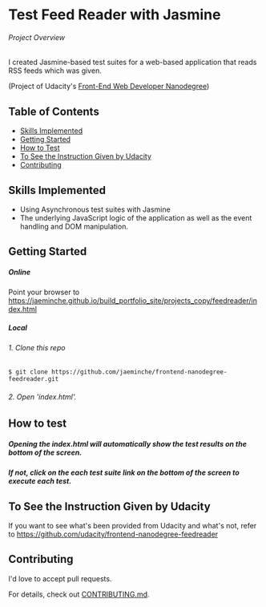 # Test Feed Reader with Jasmine

###### Project Overview

I created Jasmine-based test suites for a web-based application that reads RSS feeds which was given.

(Project of Udacity's [Front-End Web Developer Nanodegree](https://www.udacity.com/course/front-end-web-developer-nanodegree--nd001))


## Table of Contents

* [Skills Implemented](#Skills-Implemented)
* [Getting Started](#Getting-Started)
* [How to Test](#How-to-Test)
* [To See the Instruction Given by Udacity](#to-see-the-given-instruction-from-udacity)
* [Contributing](#Contributing)

## Skills Implemented

* Using Asynchronous test suites with Jasmine
* The underlying JavaScript logic of the application as well as the event handling and DOM manipulation.

## Getting Started

##### Online

Point your browser to https://jaeminche.github.io/build_portfolio_site/projects_copy/feedreader/index.html

##### Local

###### 1. Clone this repo

```
$ git clone https://github.com/jaeminche/frontend-nanodegree-feedreader.git
````

###### 2. Open 'index.html'.


## How to test

##### Opening the index.html will automatically show the test results on the bottom of the screen.

##### If not, click on the each test suite link on the bottom of the screen to execute each test.



## To See the Instruction Given by Udacity

If you want to see what's been provided from Udacity and what's not, refer to https://github.com/udacity/frontend-nanodegree-feedreader


## Contributing

I'd love to accept pull requests.

For details, check out [CONTRIBUTING.md](CONTRIBUTING.md).